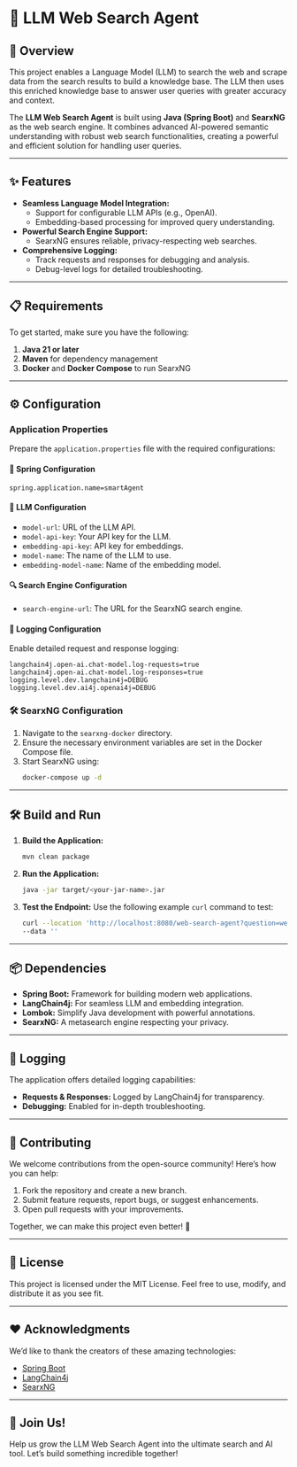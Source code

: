 # 🌟 LLM Web Search Agent

## 🚀 Overview
This project enables a Language Model (LLM) to search the web and scrape data from the search results to build a knowledge base. The LLM then uses this enriched knowledge base to answer user queries with greater accuracy and context.

The **LLM Web Search Agent** is built using **Java (Spring Boot)** and **SearxNG** as the web search engine. It combines advanced AI-powered semantic understanding with robust web search functionalities, creating a powerful and efficient solution for handling user queries.

---

## ✨ Features
- **Seamless Language Model Integration:**
    - Support for configurable LLM APIs (e.g., OpenAI).
    - Embedding-based processing for improved query understanding.
- **Powerful Search Engine Support:**
    - SearxNG ensures reliable, privacy-respecting web searches.
- **Comprehensive Logging:**
    - Track requests and responses for debugging and analysis.
    - Debug-level logs for detailed troubleshooting.

---

## 📋 Requirements
To get started, make sure you have the following:
1. **Java 21 or later**
2. **Maven** for dependency management
3. **Docker** and **Docker Compose** to run SearxNG

---

## ⚙️ Configuration
### Application Properties
Prepare the `application.properties` file with the required configurations:

#### 🌱 Spring Configuration
```properties
spring.application.name=smartAgent
```

#### 🤖 LLM Configuration
- `model-url`: URL of the LLM API.
- `model-api-key`: Your API key for the LLM.
- `embedding-api-key`: API key for embeddings.
- `model-name`: The name of the LLM to use.
- `embedding-model-name`: Name of the embedding model.

#### 🔍 Search Engine Configuration
- `search-engine-url`: The URL for the SearxNG search engine.

#### 📜 Logging Configuration
Enable detailed request and response logging:
```properties
langchain4j.open-ai.chat-model.log-requests=true
langchain4j.open-ai.chat-model.log-responses=true
logging.level.dev.langchain4j=DEBUG
logging.level.dev.ai4j.openai4j=DEBUG
```

### 🛠️ SearxNG Configuration
1. Navigate to the `searxng-docker` directory.
2. Ensure the necessary environment variables are set in the Docker Compose file.
3. Start SearxNG using:
   ```bash
   docker-compose up -d
   ```

---

## 🛠️ Build and Run
1. **Build the Application:**
   ```bash
   mvn clean package
   ```

2. **Run the Application:**
   ```bash
   java -jar target/<your-jar-name>.jar
   ```

3. **Test the Endpoint:**
   Use the following example `curl` command to test:
   ```bash
   curl --location 'http://localhost:8080/web-search-agent?question=weatherin2025-1-1' \
   --data ''
   ```

---

## 📦 Dependencies
- **Spring Boot:** Framework for building modern web applications.
- **LangChain4j:** For seamless LLM and embedding integration.
- **Lombok:** Simplify Java development with powerful annotations.
- **SearxNG:** A metasearch engine respecting your privacy.

---

## 📑 Logging
The application offers detailed logging capabilities:
- **Requests & Responses:** Logged by LangChain4j for transparency.
- **Debugging:** Enabled for in-depth troubleshooting.

---

## 🤝 Contributing
We welcome contributions from the open-source community! Here’s how you can help:
1. Fork the repository and create a new branch.
2. Submit feature requests, report bugs, or suggest enhancements.
3. Open pull requests with your improvements.

Together, we can make this project even better! 💪

---

## 📜 License
This project is licensed under the MIT License. Feel free to use, modify, and distribute it as you see fit.

---

## ❤️ Acknowledgments
We’d like to thank the creators of these amazing technologies:
- [Spring Boot](https://spring.io/projects/spring-boot)
- [LangChain4j](https://github.com/langchain4j)
- [SearxNG](https://github.com/searxng/searxng)

---

## 🌟 Join Us!
Help us grow the LLM Web Search Agent into the ultimate search and AI tool. Let’s build something incredible together!

